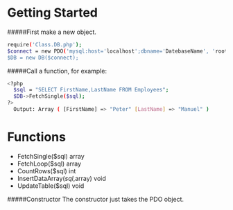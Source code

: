 # Getting Started
#####First make a new object.
```sh
require('Class.DB.php');
$connect = new PDO('mysql:host='localhost';dbname='DatebaseName', 'root', 'root');
$DB = new DB($connect);
```
#####Call a function, for example:
```sh
<?php
  $sql = "SELECT FirstName,LastName FROM Employees";
  $DB->FetchSingle($sql);
?>
  Output: Array ( [FirstName] => "Peter" [LastName] => "Manuel" )
```
# Functions
* FetchSingle($sql) array
* FetchLoop($sql) array
* CountRows($sql) int
* InsertDataArray($sql,$array) void
* UpdateTable($sql) void

#####Constructor
The constructor just takes the PDO object.

